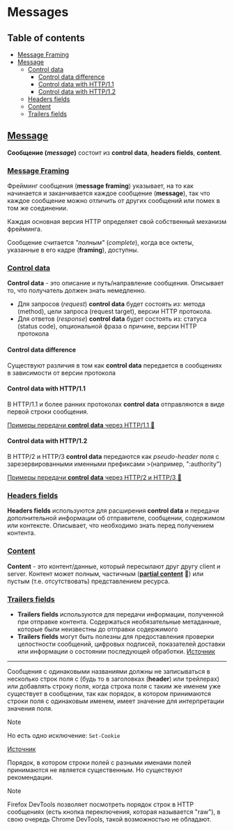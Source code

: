 # Messages

## Table of contents

- [Message Framing](#message-framing)
- [Message](#message)
  - [Control data](#control-data)
    - [Control data difference](#control-data-difference)
    - [Control data with HTTP/1.1](#control-data-with-http11)
    - [Control data with HTTP/1.2](#control-data-with-http12)
  - [Headers fields](#headers-fields)
  - [Content](#content)
  - [Trailers fields](#trailers-fields)

## [Message](https://www.rfc-editor.org/rfc/rfc9110#section-6)

**Сообщение (*message*)** состоит из **control data**, **headers fields**, **content**.

### [Message Framing](https://www.rfc-editor.org/rfc/rfc9110#name-framing-and-completeness)

Фрейминг сообщения (**message framing**) указывает, на то как начинается и заканчивается каждое сообщение (**message**), так что каждое сообщение можно отличить от других сообщений или помех в том же соединении.

Каждая основная версия HTTP определяет свой собственный механизм фрейминга.

Сообщение считается *"полным"* (*complete*), когда все октеты, указанные в его кадре (**framing**), доступны.

### [Control data](https://www.rfc-editor.org/rfc/rfc9110#section-6.2)

**Control data** - это описание и путь/направление сообщения. Описывает то, что получатель должен знать немедленно.

- Для запросов (*request*) **control data** будет состоять из: метода (method), цели запроса (request target), версии HTTP протокола.
- Для ответов (*response*) **control data** будет состоять из: статуса (status code), опциональной фраза о причине, версии HTTP протокола

#### Control data difference

Существуют различия в том как **control data** передается в сообщениях в зависимости от версии протокола

#### Control data with HTTP/1.1

В HTTP/1.1 и более ранних протоколах **control data** отправляются в виде первой строки сообщения.

[Примеры передачи **control data** через HTTP/1.1 📂](./examples/example-contol-data.md#control-data-with-http11)

#### Control data with HTTP/1.2

В HTTP/2 и HTTP/3 **control data** передаются как *pseudo-header* поля с зарезервированными именными префиксами >(например, ":authority")

[Примеры передачи **control data** через HTTP/2 и HTTP/3 📂](./examples/example-contol-data.md#control-data-with-http2-and-http3)

### [Headers fields](https://www.rfc-editor.org/rfc/rfc9110#section-6.3)

**Headers fields** используются для расширения **control data** и передачи дополнительной информации об отправителе, сообщении, содержимом или контексте. Описывает, что необходимо знать перед получением контента.

### [Content](https://www.rfc-editor.org/rfc/rfc9110#section-6.4)

**Content** - это контент/данные, который пересылают друг другу client и server. Контент может полным, частичным ([**partial content**](./partial-content.md) 📂) или пустым (т.е. отсутствовать) представлением ресурса.

### [Trailers fields](https://www.rfc-editor.org/rfc/rfc9110#section-6.5)

- **Trailers fields** используются для передачи информации, полученной при отправке контента. Содержаться необязательные метаданные, которые были неизвестны до отправки содержимого
- **Trailers fields** могут быть полезны для предоставления проверки целостности сообщений, цифровых подписей, показателей доставки или информации о состоянии последующей обработки. [Источник](https://www.rfc-editor.org/rfc/rfc9110#section-6.5-1)

<!-- TODO: Изучить для чего это могут быть полезны trailer fields и как их применять -->

___

Сообщения с одинаковыми названиями должны не записываться в несколько строк поля с (будь то в заголовках (**header**) или трейлерах) или добавлять строку поля, когда строка поля с таким же именем уже существует в сообщении, так как порядок, в котором принимаются строки поля с одинаковым именем, имеет значение для интерпретации значения поля.

> [!NOTE]
> Но есть одно исключение: `Set-Cookie`
>
> [Источник](https://www.rfc-editor.org/rfc/rfc9110#section-5.3)

Порядок, в котором строки полей с разными именами полей принимаются не является существенным. Но существуют рекомендации.

<!-- TODO: Найти рекомендации по порядку в котором принимаются заголовки HTTP сообщений -->

> [!NOTE]
> Firefox DevTools позволяет посмотреть порядок строк в HTTP сообщениях (есть кнопка переключения, которая называется "raw"), в свою очередь Chrome DevTools, такой возможностью не обладают.

<!-- TODO: Проверить настройки Chrome DevTools, на наличие опции просмотра порядка передаваемых заголовков в HTTP сообщениях

Firefox DevTools позволяет посмотреть порядок строк в HTTP сообщениях (есть кнопка переключения, которая называется "raw"), в свою очередь Chrome DevTools, такой возможностью не обладают.
-->
